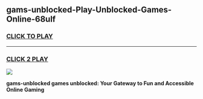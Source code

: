 
## gams-unblocked-Play-Unblocked-Games-Online-68ulf
<h3>
<a href="https://premium76.site?title=gams-unblocked&ref=24A">CLICK TO PLAY</a></h3>
<hr>

<h3>
<a href="https://premium76.site?title=gams-unblocked&ref=24A">CLICK 2 PLAY</a>
  
</h3>

<a href="https://premium76.site?title=gams-unblocked&ref=24A"><img src="https://clearcache.store/games.png"></a>


**gams-unblocked games unblocked: Your Gateway to Fun and Accessible Online Gaming**
